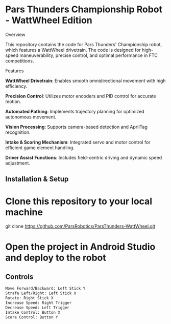 # Pars Thunders Championship Robot - WattWheel Edition

Overview

This repository contains the code for Pars Thunders' Championship robot, which features a WattWheel drivetrain. The code is designed for high-speed maneuverability, precise control, and optimal performance in FTC competitions.

Features

**WattWheel Drivetrain**: Enables smooth omnidirectional movement with high efficiency.

**Precision Control**: Utilizes motor encoders and PID control for accurate motion.

**Automated Pathing**: Implements trajectory planning for optimized autonomous movement.

**Vision Processing**: Supports camera-based detection and AprilTag recognition.

**Intake & Scoring Mechanism**: Integrated servo and motor control for efficient game element handling.

**Driver Assist Functions**: Includes field-centric driving and dynamic speed adjustment.

## Installation & Setup


  # Clone this repository to your local machine
  git clone https://github.com/ParsRobotics/ParsThunders-WattWheel.git
  # Open the project in Android Studio and deploy to the robot

## Controls


  ```bash
  Move Forward/Backward: Left Stick Y
  Strafe Left/Right: Left Stick X
  Rotate: Right Stick X
  Increase Speed: Right Trigger
  Decrease Speed: Left Trigger
  Intake Control: Button X
  Score Control: Button Y


  



